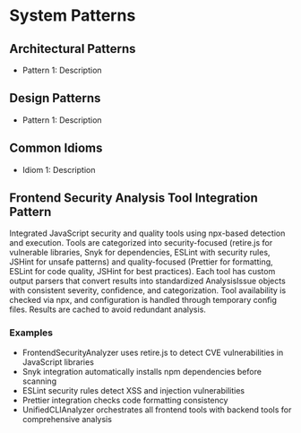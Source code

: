 # System Patterns

## Architectural Patterns

- Pattern 1: Description

## Design Patterns

- Pattern 1: Description

## Common Idioms

- Idiom 1: Description

## Frontend Security Analysis Tool Integration Pattern

Integrated JavaScript security and quality tools using npx-based detection and execution. Tools are categorized into security-focused (retire.js for vulnerable libraries, Snyk for dependencies, ESLint with security rules, JSHint for unsafe patterns) and quality-focused (Prettier for formatting, ESLint for code quality, JSHint for best practices). Each tool has custom output parsers that convert results into standardized AnalysisIssue objects with consistent severity, confidence, and categorization. Tool availability is checked via npx, and configuration is handled through temporary config files. Results are cached to avoid redundant analysis.

### Examples

- FrontendSecurityAnalyzer uses retire.js to detect CVE vulnerabilities in JavaScript libraries
- Snyk integration automatically installs npm dependencies before scanning
- ESLint security rules detect XSS and injection vulnerabilities
- Prettier integration checks code formatting consistency
- UnifiedCLIAnalyzer orchestrates all frontend tools with backend tools for comprehensive analysis
